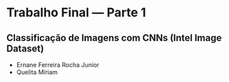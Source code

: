 # Trabalho Final — Parte 1  
## Classificação de Imagens com CNNs (Intel Image Dataset)

- Ernane Ferreira Rocha Junior  
- Quelita Míriam